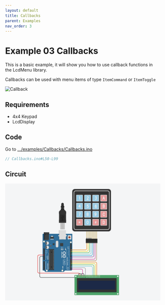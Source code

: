 ```yaml
---
layout: default
title: Callbacks
parent: Examples
nav_order: 3
---
```


# Example 03 Callbacks

This is a basic example, it will show you how to use callback functions in the LcdMenu library.

Callbacks can be used with menu items of type `ItemCommand` or `ItemToggle`

![Callback](https://i.imgur.com/1CUPScl.gif)

## Requirements

- 4x4 Keypad
- LcdDisplay

## Code

Go to [.../examples/Callbacks/Callbacks.ino](https://github.com/forntoh/LcdMenu/tree/master/examples/Callbacks/Callbacks.ino)

```cpp
// Callbacks.ino#L50-L99
```

## Circuit

![Circuit](/assets/img/circuit.png)
